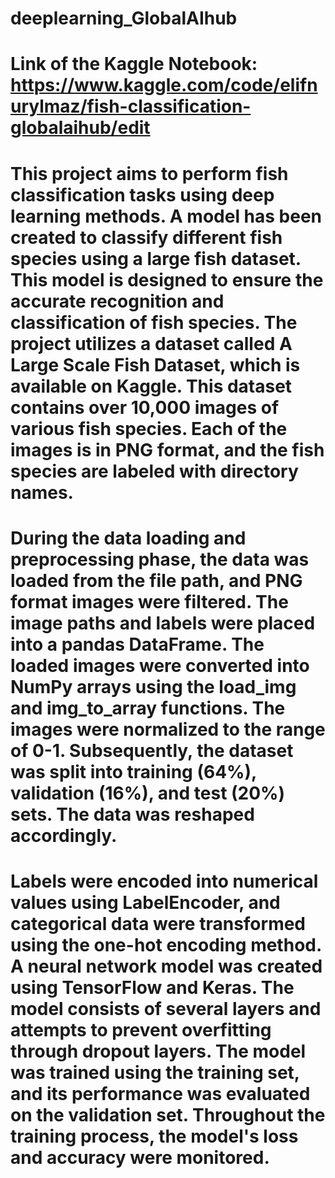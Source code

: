 # deeplearning_GlobalAIhub
# Link of the Kaggle Notebook: https://www.kaggle.com/code/elifnurylmaz/fish-classification-globalaihub/edit
# This project aims to perform fish classification tasks using deep learning methods. A model has been created to classify different fish species using a large fish dataset. This model is designed to ensure the accurate recognition and classification of fish species. The project utilizes a dataset called A Large Scale Fish Dataset, which is available on Kaggle. This dataset contains over 10,000 images of various fish species. Each of the images is in PNG format, and the fish species are labeled with directory names.

# During the data loading and preprocessing phase, the data was loaded from the file path, and PNG format images were filtered. The image paths and labels were placed into a pandas DataFrame. The loaded images were converted into NumPy arrays using the load_img and img_to_array functions. The images were normalized to the range of 0-1. Subsequently, the dataset was split into training (64%), validation (16%), and test (20%) sets. The data was reshaped accordingly.

# Labels were encoded into numerical values using LabelEncoder, and categorical data were transformed using the one-hot encoding method. A neural network model was created using TensorFlow and Keras. The model consists of several layers and attempts to prevent overfitting through dropout layers. The model was trained using the training set, and its performance was evaluated on the validation set. Throughout the training process, the model's loss and accuracy were monitored.
